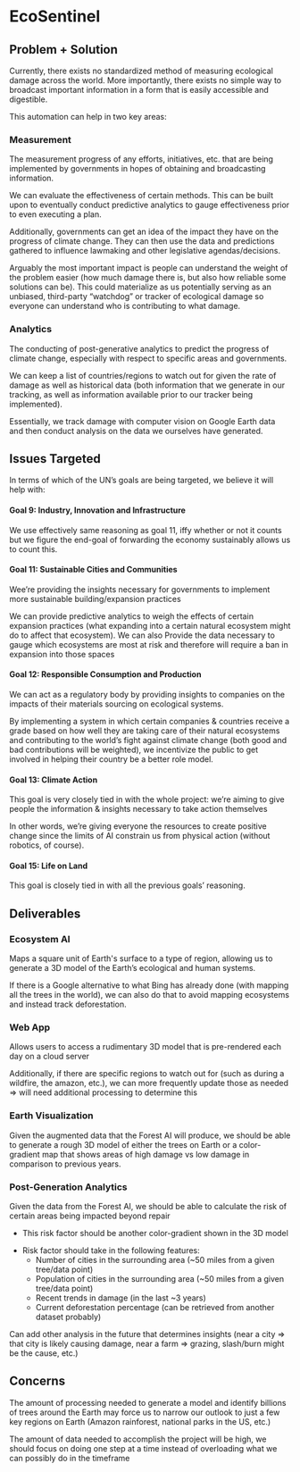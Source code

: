 # EcoSentinel #

## Problem + Solution ##

Currently, there exists no standardized method of measuring ecological damage across the world. More importantly, there exists no simple way to broadcast important information in a form that is easily accessible and digestible.

This automation can help in two key areas:

### Measurement ###
The measurement progress of any efforts, initiatives, etc. that are being implemented by governments in hopes of obtaining and broadcasting information.

We can evaluate the effectiveness of certain methods. This can be built upon to eventually conduct predictive analytics to gauge effectiveness prior to even executing a plan. 

Additionally, governments can get an idea of the impact they have on the progress of climate change. They can then use the data and predictions gathered to influence lawmaking and other legislative agendas/decisions.

Arguably the most important impact is people can understand the weight of the problem easier (how much damage there is, but also how reliable some solutions can be). This could materialize as us potentially serving as an unbiased, third-party “watchdog” or tracker of ecological damage so everyone can understand who is contributing to what damage. 

### Analytics ###
The conducting of post-generative analytics to predict the progress of climate change, especially with respect to specific areas and governments.

We can keep a list of countries/regions to watch out for given the rate of damage as well as historical data (both information that we generate in our tracking, as well as information available prior to our tracker being implemented).

Essentially, we track damage with computer vision on Google Earth data and then conduct analysis on the data we ourselves have generated.

## Issues Targeted ##

In terms of which of the UN’s goals are being targeted, we believe it will help with:

#### Goal 9: Industry, Innovation and Infrastructure ####
We use effectively same reasoning as goal 11, iffy whether or not it counts but we figure the end-goal of forwarding the economy sustainably allows us to count this.
    
#### Goal 11: Sustainable Cities and Communities #### 
Wee’re providing the insights necessary for governments to implement more sustainable building/expansion practices
        
We can provide predictive analytics to weigh the effects of certain expansion practices (what expanding into a certain natural ecosystem might do to affect that ecosystem). We can also Provide the data necessary to gauge which ecosystems are most at risk and therefore will require a ban in expansion into those spaces

#### Goal 12: Responsible Consumption and Production ####
We can act as a regulatory body by providing insights to companies on the impacts of their materials sourcing on ecological systems.

By implementing a system in which certain companies & countries receive a grade based on how well they are taking care of their natural ecosystems and contributing to the world’s fight against climate change (both good and bad contributions will be weighted), we incentivize the public to get involved in helping their country be a better role model.

#### Goal 13: Climate Action #### 
This goal is very closely tied in with the whole project: we’re aiming to give people the information & insights necessary to take action themselves

In other words, we’re giving everyone the resources to create positive change since the limits of AI constrain us from physical action (without robotics, of course).

#### Goal 15: Life on Land ####
This goal is closely tied in with all the previous goals’ reasoning.

## Deliverables ##

### Ecosystem AI ###
Maps a square unit of Earth's surface to a type of region, allowing us to generate a 3D model of the Earth’s ecological and human systems.

If there is a Google alternative to what Bing has already done (with mapping all the trees in the world), we can also do that to avoid mapping ecosystems and instead track deforestation.

### Web App ###
Allows users to access a rudimentary 3D model that is pre-rendered each day on a cloud server

Additionally, if there are specific regions to watch out for (such as during a wildfire, the amazon, etc.), we can more frequently update those as needed ⇒ will need additional processing to determine this

### Earth Visualization ####
Given the augmented data that the Forest AI will produce, we should be able to generate a rough 3D model of either the trees on Earth or a color-gradient map that shows areas of high damage vs low damage in comparison to previous years.

### Post-Generation Analytics ###
Given the data from the Forest AI, we should be able to calculate the risk of certain areas being impacted beyond repair

+ This risk factor should be another color-gradient shown in the 3D model
- Risk factor should take in the following features:
    - Number of cities in the surrounding area (~50 miles from a given tree/data point)
    - Population of cities in the surrounding area (~50 miles from a given tree/data point)
    - Recent trends in damage (in the last ~3 years)
    - Current deforestation percentage (can be retrieved from another dataset probably)

Can add other analysis in the future that determines insights (near a city ⇒ that city is likely causing damage, near a farm ⇒ grazing, slash/burn might be the cause, etc.)

## Concerns ##
The amount of processing needed to generate a model and identify billions of trees around the Earth may force us to narrow our outlook to just a few key regions on Earth (Amazon rainforest, national parks in the US, etc.)

The amount of data needed to accomplish the project will be high, we should focus on doing one step at a time instead of overloading what we can possibly do in the timeframe
